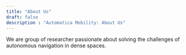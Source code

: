```yaml
---
title: "About Us"
draft: false
description : "Automatica Mobility: About Us"
---
```


We are group of researcher passionate about solving the challenges of autonomous navigation in dense spaces. 